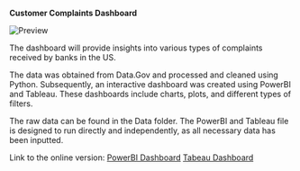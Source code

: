 **Customer Complaints Dashboard**

![Preview](https://github.com/GiaNguyen00/PowerBI-Dashboard/blob/main/Preview.png)

The dashboard will provide insights into various types of complaints received by banks in the US.

The data was obtained from Data.Gov and processed and cleaned using Python. Subsequently, an interactive dashboard was created using PowerBI and Tableau. These dashboards include charts, plots, and different types of filters.

The raw data can be found in the Data folder. The PowerBI and Tableau file is designed to run directly and independently, as all necessary data has been inputted.

Link to the online version:
[PowerBI Dashboard](https://app.powerbi.com/view?r=eyJrIjoiZjRkYTNiZGYtMTlmYy00NzQ5LTliMzAtOTFiM2NkMDgxZmVkIiwidCI6ImQ1N2QzMmNjLWMxMjEtNDg4Zi1iMDdiLWRmZTcwNTY4MGM3MSIsImMiOjN9)
[Tabeau Dashboard](https://public.tableau.com/app/profile/gia.nguyen/viz/ConsumerComplaintsDashboard_17152869496050/Dashboard1)

